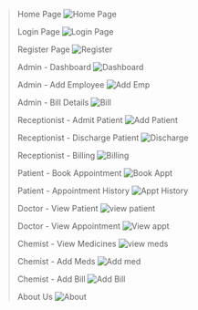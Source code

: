 >Home Page
![Home Page](https://github.com/Nitinyadav12345/HospitalManagementJava/blob/4d9179dbd896368d9e594a8c3d16fc9059f5558b/some%20snapshot/Screenshot%20(622).png)
>
>Login Page
![Login Page](https://github.com/Nitinyadav12345/HospitalManagementJava/blob/16bf3ee097dc7ea322929aaa9f626c0dfbe730a1/some%20snapshot/Screenshot%20(623).png)
>
>Register Page
![Register](https://github.com/Nitinyadav12345/HospitalManagementJava/blob/16bf3ee097dc7ea322929aaa9f626c0dfbe730a1/some%20snapshot/Screenshot%20(624).png)
>
>Admin - Dashboard
![Dashboard](https://github.com/Nitinyadav12345/HospitalManagementJava/blob/16bf3ee097dc7ea322929aaa9f626c0dfbe730a1/some%20snapshot/Screenshot%20(625).png)
>
> Admin - Add Employee
![Add Emp](https://github.com/Nitinyadav12345/HospitalManagementJava/blob/16bf3ee097dc7ea322929aaa9f626c0dfbe730a1/some%20snapshot/Screenshot%20(626).png)
>
>Admin - Bill Details
![Bill](https://github.com/Nitinyadav12345/HospitalManagementJava/blob/16bf3ee097dc7ea322929aaa9f626c0dfbe730a1/some%20snapshot/Screenshot%20(627).png)
>
>Receptionist - Admit Patient
![Add Patient](https://github.com/Nitinyadav12345/HospitalManagementJava/blob/16bf3ee097dc7ea322929aaa9f626c0dfbe730a1/some%20snapshot/Screenshot%20(628).png)
>
>Receptionist - Discharge Patient
![Discharge](https://github.com/Nitinyadav12345/HospitalManagementJava/blob/16bf3ee097dc7ea322929aaa9f626c0dfbe730a1/some%20snapshot/Screenshot%20(629).png)
>
>Receptionist - Billing
![Billing](https://github.com/Nitinyadav12345/HospitalManagementJava/blob/16bf3ee097dc7ea322929aaa9f626c0dfbe730a1/some%20snapshot/Screenshot%20(630).png)
>
>Patient - Book Appointment
![Book Appt](https://github.com/Nitinyadav12345/HospitalManagementJava/blob/16bf3ee097dc7ea322929aaa9f626c0dfbe730a1/some%20snapshot/Screenshot%20(631).png)
>
>Patient - Appointment History
![Appt History](https://github.com/Nitinyadav12345/HospitalManagementJava/blob/16bf3ee097dc7ea322929aaa9f626c0dfbe730a1/some%20snapshot/Screenshot%20(632).png)
>
>Doctor - View Patient
![view patient](https://github.com/Nitinyadav12345/HospitalManagementJava/blob/16bf3ee097dc7ea322929aaa9f626c0dfbe730a1/some%20snapshot/Screenshot%20(633).png)
>
>Doctor - View Appointment
![View appt](https://github.com/Nitinyadav12345/HospitalManagementJava/blob/16bf3ee097dc7ea322929aaa9f626c0dfbe730a1/some%20snapshot/Screenshot%20(634).png)
>
>Chemist - View Medicines
![view meds](https://github.com/Nitinyadav12345/HospitalManagementJava/blob/16bf3ee097dc7ea322929aaa9f626c0dfbe730a1/some%20snapshot/Screenshot%20(635).png)
>
>Chemist - Add Meds
![Add med](https://github.com/Nitinyadav12345/HospitalManagementJava/blob/16bf3ee097dc7ea322929aaa9f626c0dfbe730a1/some%20snapshot/Screenshot%20(636).png)
>
>Chemist - Add Bill
![Add Bill](https://github.com/Nitinyadav12345/HospitalManagementJava/blob/16bf3ee097dc7ea322929aaa9f626c0dfbe730a1/some%20snapshot/Screenshot%20(637).png)
>
>About Us
![About](https://github.com/Nitinyadav12345/HospitalManagementJava/blob/16bf3ee097dc7ea322929aaa9f626c0dfbe730a1/some%20snapshot/Screenshot%20(652).png)
